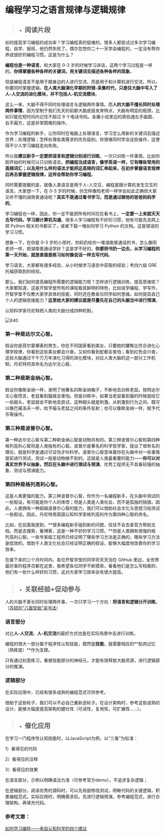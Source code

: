 # 编程学习之语言规律与逻辑规律

> - ## 阅读片段

如何提高学习编程的成功率？学习编程真的挺难的。很多人都尝试过多次学习编程，自学、报班，他仍然失败了。偶尔忽悠你二十一天学会编程的，一定没有帮你养成很好的编程习惯。这是为什么？

**编程也是一种语言**。和大家在 0-3 岁的时候学习讲话，这两个学习过程是一样的。**你得掌握各种各样的关键词，用关键词去描述各种各样的现象**。

但是编程语言不是用于跟身边的人进行交流，而是用于和计算机进行交流，所以，你要同时掌握逻辑。**在人类大脑演化早期的狩猎-采集时代，只是往大脑中写入了人-人交流的进化模块，并不包括人-机交流模块**。

这么一来，大脑不得不同时处理语言与逻辑两件事情。而**人的大脑不擅长同时处理两件事情**，因为受制于我们先天的前额大脑皮层发育特点，大脑有明显的瓶颈，比如只能在短时间内记住不超过 9 个电话号码。金庸小说里边的周伯通左手画圆，右手画方，这是非常困难的操作。

作为学习编程的新手，让你同时在电脑上处理语言，学习怎么用新的关键词去描述世界；处理逻辑；怎样处理各类需求的优先级别。你很难同时学会这些操作，这使得不少人学习编程走向失败。

所以我**建议新手一定要把语言和逻辑分别进行训练**。一次只训练一件事情，比如你刚开始的时候可以只训练语言。**把编程当成语言，像学英语一样，它有哪些常用的高频词汇；以及用什么样的语法才能把这高频的词汇串起来，在初步掌握语言规律后再去掌握逻辑规律，这样会帮助你学习编程**。

同时需要提醒的是，就像人类语言是用于人-人交互，编程是跟计算机发生交互的语言。大家想一下，在 0-3 岁的时候，你怎样像阳老师一样学会如此正确但大家又听不懂的湖南普通话呢？**其实不是通过看书学习，而是通过跟他的爸爸妈妈学的**。

学习编程也一样，因此，你一定不能把所有时间花在看书上，**一定要一上来就天天去写代码，学习跟计算机沟通**。很多人学习编程有不好的习惯，他有可能先去网上把 Python 相关的书都买了，或者下载一堆如何学习 Python 的文档。这是错误的学习习惯。

想象一下，在你是 0-3 岁的小孩时，你妈扔给你一堆湖南普通话的书，怎么像阳老师一样，把湖南普通话学好？这是学不好的。**你要把书扔一边去，从学习编程的第一天开始，就是直接是练习如何像说话一样去写代码**。

学习语言，大家都有很多经验，从小时候学习语言中获取的经验；考四六级 GRE 托福获取到的经验。

那么，我们如何提高编程所需要的逻辑能力呢？怎样进行逻辑训练，提高思维呢？大家都知道，这是开智学堂所有的课程极其鲜明的特色，比如说学编程、学写作，开智学堂不仅教大家学具体的技能，同时还在教各位同学如何思维。如何提高自己个人的逻辑思维能力？**这里给大家的建议就是尽量先在自己的头脑当中进行预演**。

认知科学家丹尼特把人类的大脑分成四种机制。

![640](https://www.yangzhiping.com/images/cogcode/640.jpeg)

### 第一种是达尔文心智。

假设你是荷尔蒙爆表的男生，你在不同国家看到美女，只要她的腰臀比符合进化心理学规律，你看到这些美女都会兴奋。又如你看到蛇都会害怕；看到红色会兴奋，这些大脑通过千千万万年演化习得的进化模块，对应人类大脑的这一部分工作机制，丹尼特将其命名为达尔文心智。

### 第二种是斯金纳心智。

假设你像斯金纳一样，发明了他著名的斯金纳箱子，不断地去训练老鼠。按照达尔文心智而言，老鼠看到猫就会害怕。但是训练中，如果当老鼠看到猫的时候就给它一些甜头，老鼠就会不断地去尝试，这种甜头就是刺激。从刺激到行为之间，既可以像巴甫洛夫一样，给予猫与老鼠之间的条件反射；也可以像斯金纳一样，赋予代币等操作。

### 第三种是波普尔心智。

第一种达尔文心智与第二种斯金纳心智是动物共有的。第三种波普尔心智和第四种格列高利心智则是人类独有的心智。波普尔是著名的科学哲学家，提出了很有名的理论，就是科学是通过可证伪才叫科学。波普尔心智意味着你在头脑中对一些事情提前进行测试，测试一般是动物做不到的。这就是人类最重要的能力——**你可以对真实世界予以抽象，然后在头脑中进行测试与预演**。优秀工程师无不具备较强的抽象、测试与预演能力。

### 第四种是格列高利心智。

这是人类更强的能力。第三种波普尔心智，你作为一名编程新手，在头脑中测试的一些假设，有可能是你个人的体悟；但是人类是人类社会，而不是孤独的独狼。因此，人类拥有一种超越波普尔心智的能力，我们可以借助社会文化与思想习俗测试一些假设。因此，丹尼特用英国认知科学家格列高利作为第四种心智的命名。

比如，在前面我提到，**很多编程新手碰到新的问题，往往不会去查官方帮助文档，而是去搜索，看博客，这是一种不好的学习习惯。**但是人类拥有很强的格列高利心智。一些专家级工程师已经证明了哪些学习方法是正确的，哪些学习方法是低效的。借助于人类文化社会已经证明正确的假设，能够大幅度地改善你的学习效率。

在接下来的三个月时间内，各位开智学堂的同学将天天泡在 GitHub 里边，全世界最厉害的程序员都在这里，我希望各位同学不断摸索，看看他们是怎么写档案的、他们有一些什么样好的习惯，这对大家学习效率会有很大提高。

> - ## 关联经验+促动参与

人的大脑不善长同时处理两件事，一次只学习一个方向：**将语言和逻辑分开训练**。（[苏轼的“八面受敌”读书法](<https://baijiahao.baidu.com/s?id=1590438813110723617&wfr=spider&for=pc>)）

### 语言部分

对比**人-人交流**，**人-机交流**的最好方式也是在实际场景中去进行训练。

编程的很大一部分属于程序性认知技能，既然是**技能**，就需要相应的**肌肉记忆（熟练度）**作为支撑。

只有通过刻意练习，重塑技能部分的神经元，才能有效释放大脑资源，进行逻辑部分的推演。

### 逻辑部分

在实际应用中，已经有很多成熟的编程范式可供参考。

借助于这些轮子，我们可以不必自己重新造轮子。在设计架构时，参考这些成熟的设计，能够大幅度提高架构的健壮性（可读性，复用性，可扩展性……）。

> - ## 催化应用

在学习一门程序性认知技能时，以JavaScript为例，以“三看”为标准：

1）看得见的代码

2）看得见的注释

3）看得见的效果

在语言部分，示例以明确语法为准（可参考官方demo），不追求复杂逻辑；

在逻辑部分，阅读优秀的源码时，可以先局部修改测试，明晰代码的关键逻辑，积累编程范式。实际应用时，明确需求后，先进行逻辑预演，参考编程范式，进行合理架构，再填充代码。



### 参考文章：

[如何学习编程——来自认知科学的四个建议](<https://www.yangzhiping.com/psy/learn-coding.html>)

